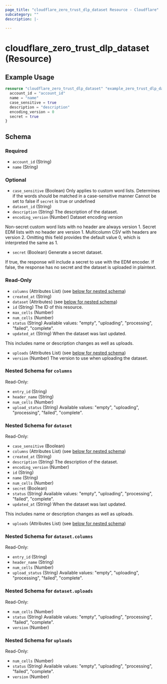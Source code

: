 ```yaml
---
page_title: "cloudflare_zero_trust_dlp_dataset Resource - Cloudflare"
subcategory: ""
description: |-
  
---
```


# cloudflare_zero_trust_dlp_dataset (Resource)



## Example Usage

```terraform
resource "cloudflare_zero_trust_dlp_dataset" "example_zero_trust_dlp_dataset" {
  account_id = "account_id"
  name = "name"
  case_sensitive = true
  description = "description"
  encoding_version = 0
  secret = true
}
```

<!-- schema generated by tfplugindocs -->
## Schema

### Required

- `account_id` (String)
- `name` (String)

### Optional

- `case_sensitive` (Boolean) Only applies to custom word lists.
Determines if the words should be matched in a case-sensitive manner
Cannot be set to false if `secret` is true or undefined
- `dataset_id` (String)
- `description` (String) The description of the dataset.
- `encoding_version` (Number) Dataset encoding version

Non-secret custom word lists with no header are always version 1.
Secret EDM lists with no header are version 1.
Multicolumn CSV with headers are version 2.
Omitting this field provides the default value 0, which is interpreted
the same as 1.
- `secret` (Boolean) Generate a secret dataset.

If true, the response will include a secret to use with the EDM encoder.
If false, the response has no secret and the dataset is uploaded in plaintext.

### Read-Only

- `columns` (Attributes List) (see [below for nested schema](#nestedatt--columns))
- `created_at` (String)
- `dataset` (Attributes) (see [below for nested schema](#nestedatt--dataset))
- `id` (String) The ID of this resource.
- `max_cells` (Number)
- `num_cells` (Number)
- `status` (String) Available values: "empty", "uploading", "processing", "failed", "complete".
- `updated_at` (String) When the dataset was last updated.

This includes name or description changes as well as uploads.
- `uploads` (Attributes List) (see [below for nested schema](#nestedatt--uploads))
- `version` (Number) The version to use when uploading the dataset.

<a id="nestedatt--columns"></a>
### Nested Schema for `columns`

Read-Only:

- `entry_id` (String)
- `header_name` (String)
- `num_cells` (Number)
- `upload_status` (String) Available values: "empty", "uploading", "processing", "failed", "complete".


<a id="nestedatt--dataset"></a>
### Nested Schema for `dataset`

Read-Only:

- `case_sensitive` (Boolean)
- `columns` (Attributes List) (see [below for nested schema](#nestedatt--dataset--columns))
- `created_at` (String)
- `description` (String) The description of the dataset.
- `encoding_version` (Number)
- `id` (String)
- `name` (String)
- `num_cells` (Number)
- `secret` (Boolean)
- `status` (String) Available values: "empty", "uploading", "processing", "failed", "complete".
- `updated_at` (String) When the dataset was last updated.

This includes name or description changes as well as uploads.
- `uploads` (Attributes List) (see [below for nested schema](#nestedatt--dataset--uploads))

<a id="nestedatt--dataset--columns"></a>
### Nested Schema for `dataset.columns`

Read-Only:

- `entry_id` (String)
- `header_name` (String)
- `num_cells` (Number)
- `upload_status` (String) Available values: "empty", "uploading", "processing", "failed", "complete".


<a id="nestedatt--dataset--uploads"></a>
### Nested Schema for `dataset.uploads`

Read-Only:

- `num_cells` (Number)
- `status` (String) Available values: "empty", "uploading", "processing", "failed", "complete".
- `version` (Number)



<a id="nestedatt--uploads"></a>
### Nested Schema for `uploads`

Read-Only:

- `num_cells` (Number)
- `status` (String) Available values: "empty", "uploading", "processing", "failed", "complete".
- `version` (Number)


